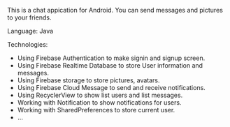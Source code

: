 This is a chat appication for Android. You can send messages and pictures to your friends.

Language: Java

Technologies:
- Using Firebase Authentication to make signin and signup screen.
- Using Firebase Realtime Database to store User information and messages.
- Using Firebase storage to store pictures, avatars.
- Using Firebase Cloud Message to send and receive notifications.
- Using RecyclerView to show list users and list messages.
- Working with Notification to show notifications for users.
- Working with SharedPreferences to store current user.
- ...
